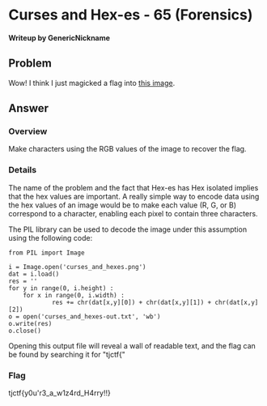 # Curses and Hex-es - 65 (Forensics)
#### Writeup by GenericNickname

## Problem ##
Wow! I think I just magicked a flag into <a href="curses_and_hexes.png">this image</a>.

## Answer ##

### Overview ###

Make characters using the RGB values of the image to recover the flag.

### Details ###

The name of the problem and the fact that Hex-es has Hex isolated implies that the hex values are important. A really simple way to encode data using the hex values of an image would be to make each value (R, G, or B) correspond to a character, enabling each pixel to contain three characters.

The PIL library can be used to decode the image under this assumption using the following code:

```
from PIL import Image

i = Image.open('curses_and_hexes.png')
dat = i.load()
res = ''
for y in range(0, i.height) :
    for x in range(0, i.width) :
            res += chr(dat[x,y][0]) + chr(dat[x,y][1]) + chr(dat[x,y][2])
o = open('curses_and_hexes-out.txt', 'wb')
o.write(res)
o.close()
```

Opening this output file will reveal a wall of readable text, and the flag can be found by searching it for "tjctf{"

### Flag ###
  tjctf{y0u'r3_a_w1z4rd_H4rry!!}
